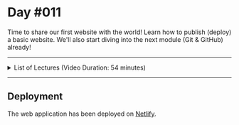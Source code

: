 # Day #011
Time to share our first website with the world! Learn how to publish (deploy) a basic website. We'll also start diving into the next module (Git & GitHub) already!

---

<details>
    <summary>List of Lectures (Video Duration: 54 minutes)</summary>
    <ul>
        <li>Module Introduction</li>
        <li>What is "Hosting" & "Deployment"?</li>
        <li>Hosting a First Static Website (Example Deployment on Netlify)</li>
        <li>More Information On Netlify & HTTPS</li>
        <li>Adding a Favicon</li>
        <li>Relative vs Absolute Paths</li>
        <li>Share Your Website</li>
        <li>Module Introduction</li>
        <li>What are Git & GitHub?</li>
        <li>Command Line Interface (CLI) vs Graphical User Interface (GUI)</li>
        <li>Optional: MacOS Terminal (z Shell) Crash Course</li>
    </ul>
</details>

---
## Deployment
The web application has been deployed on [Netlify](https://100daysofcode-011.netlify.app/).